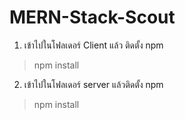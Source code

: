 ﻿# MERN-Stack-Scout


1. เข้าไปในโฟลเดอร์ Client แล้ว ติดตั้ง npm
>npm install




2. เข้าไปในโฟลเดอร์ server แล้วติดตั้ง npm
>npm install
